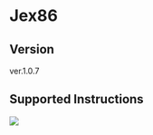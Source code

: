 # Jex86

## Version
ver.1.0.7

## Supported Instructions
![](https://github.com/izewfktvy533/jex86/blob/master/doc/instruction_set.png)
